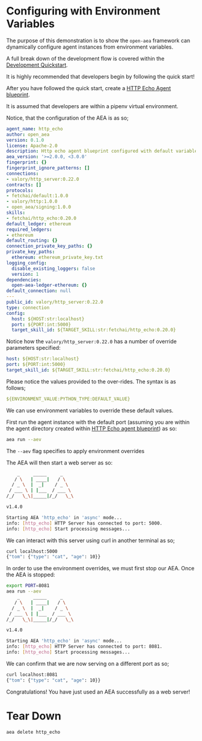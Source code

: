 # Configuring with Environment Variables

The purpose of this demonstration is to show the `open-aea` framework can dynamically configure agent instances from environment variables.

A full break down of the development flow is covered within the <a href="../quickstart/">Development Quickstart</a>.

It is highly recommended that developers begin by following the quick start!

After you have followed the quick start, create a <a href="../http-echo-demo/">HTTP Echo Agent blueprint</a>. 

It is assumed that developers are within a pipenv virtual environment.

Notice, that the configuration of the AEA is as so;


``` yaml
agent_name: http_echo
author: open_aea
version: 0.1.0
license: Apache-2.0
description: Http echo agent blueprint configured with default variables.
aea_version: '>=2.0.0, <3.0.0'
fingerprint: {}
fingerprint_ignore_patterns: []
connections:
- valory/http_server:0.22.0
contracts: []
protocols:
- fetchai/default:1.0.0
- valory/http:1.0.0
- open_aea/signing:1.0.0
skills:
- fetchai/http_echo:0.20.0
default_ledger: ethereum
required_ledgers:
- ethereum
default_routing: {}
connection_private_key_paths: {}
private_key_paths:
  ethereum: ethereum_private_key.txt
logging_config:
  disable_existing_loggers: false
  version: 1
dependencies:
  open-aea-ledger-ethereum: {}
default_connection: null
---
public_id: valory/http_server:0.22.0
type: connection
config:
  host: ${HOST:str:localhost}
  port: ${PORT:int:5000}
  target_skill_id: ${TARGET_SKILL:str:fetchai/http_echo:0.20.0}
```

Notice how the ```valory/http_server:0.22.0``` has a number of override parameters specified:
``` yaml
host: ${HOST:str:localhost}
port: ${PORT:int:5000}
target_skill_id: ${TARGET_SKILL:str:fetchai/http_echo:0.20.0}
``` 

Please notice the values provided to the over-rides. The syntax is as follows;

``` yaml
${ENVIRONMENT_VALUE:PYTHON_TYPE:DEFAULT_VALUE}
```


We can use environment variables to override these default values.

First run the agent instance with the default port (assuming you are within the agent directory created within <a href="../http-echo-demo/">HTTP Echo agent blueprint</a>) as so:

``` bash
aea run --aev
```

The ```--aev``` flag specifies to apply environment overrides

The AEA will then start a web server as so:


``` bash
    _     _____     _
   / \   | ____|   / \
  / _ \  |  _|    / _ \
 / ___ \ | |___  / ___ \
/_/   \_\|_____|/_/   \_\

v1.4.0

Starting AEA 'http_echo' in 'async' mode...
info: [http_echo] HTTP Server has connected to port: 5000.
info: [http_echo] Start processing messages...
```


We can interact with this server using curl in another terminal as so;

``` bash
curl localhost:5000
{"tom": {"type": "cat", "age": 10}}
```


In order to use the environment overrides, we must first stop our AEA. Once the AEA is stopped:

``` bash
export PORT=8081
aea run --aev
    _     _____     _
   / \   | ____|   / \
  / _ \  |  _|    / _ \
 / ___ \ | |___  / ___ \
/_/   \_\|_____|/_/   \_\

v1.4.0

Starting AEA 'http_echo' in 'async' mode...
info: [http_echo] HTTP Server has connected to port: 8081.
info: [http_echo] Start processing messages...
```

We can confirm that we are now serving on a different port as so;

``` bash
curl localhost:8081
{"tom": {"type": "cat", "age": 10}}
```


Congratulations! You have just used an AEA successfully as a web server!

# Tear Down
``` bash
aea delete http_echo
```

